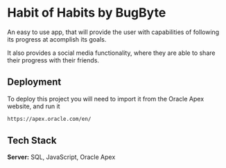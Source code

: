 
# Habit of Habits by BugByte

An easy to use app, that will provide the user with capabilities of following its progress at acomplish its goals.

It also provides a social media functionality, where they are able to share their progress with their friends.

## Deployment

To deploy this project you will need to import it from the Oracle Apex website, and run it

```bash
https://apex.oracle.com/en/
```


## Tech Stack

**Server:** SQL, JavaScript, Oracle Apex

